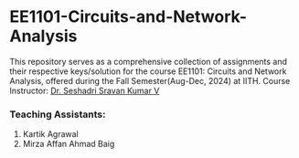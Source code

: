 # EE1101-Circuits-and-Network-Analysis

This repository serves as a comprehensive collection of assignments and their respective keys/solution for the course EE1101: Circuits and Network Analysis, offered during the Fall Semester(Aug-Dec, 2024) at IITH. Course Instructor: [Dr. Seshadri Sravan Kumar V](https://www.iith.ac.in/ee/seshadri/)

### Teaching Assistants:
1) Kartik Agrawal
2) Mirza Affan Ahmad Baig
